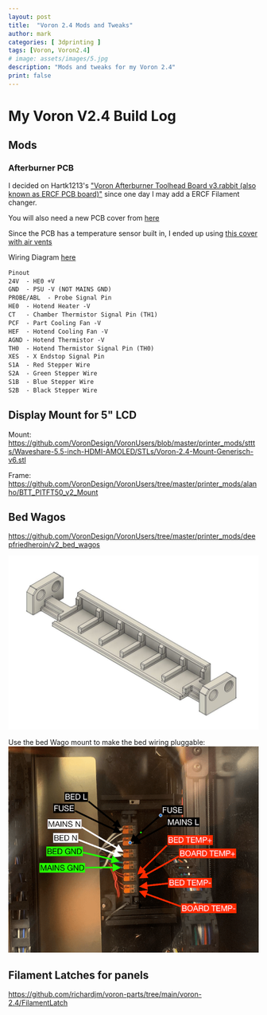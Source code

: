 ```yaml
---
layout: post
title:  "Voron 2.4 Mods and Tweaks"
author: mark
categories: [ 3dprinting ]
tags: [Voron, Voron2.4]
# image: assets/images/5.jpg
description: "Mods and tweaks for my Voron 2.4"
print: false
---
```


# My Voron V2.4 Build Log

## Mods

### Afterburner PCB

I decided on Hartk1213's ["Voron Afterburner Toolhead Board v3.rabbit (also known as ERCF PCB board)"](https://github.com/VoronDesign/Voron-Hardware/tree/master/Afterburner_Toolhead_PCB) since one day I may add a ERCF Filament changer.

You will also need a new PCB cover from [here](https://github.com/VoronDesign/Voron-Hardware/tree/master/Afterburner_Toolhead_PCB/STLs/Clockwork/Covers)

Since the PCB has a temperature sensor built in, I ended up using [this cover with air vents](https://github.com/craxoor/VoronMods/blob/master/PCB%20Cover/STL/Afterburner-PCBCover-AirVents.stl)

Wiring Diagram [here](https://github.com/VoronDesign/Voron-Hardware/blob/master/Afterburner_Toolhead_PCB/Images/Rev3.2/wiringDiagram.png)

```txt
Pinout 
24V  - HE0 +V 
GND  - PSU -V (NOT MAINS GND)
PROBE/ABL  - Probe Signal Pin
HE0  - Hotend Heater -V
CT   - Chamber Thermistor Signal Pin (TH1)
PCF  - Part Cooling Fan -V
HEF  - Hotend Cooling Fan -V
AGND - Hotend Thermistor -V
TH0  - Hotend Thermistor Signal Pin (TH0)
XES  - X Endstop Signal Pin 
S1A  - Red Stepper Wire
S2A  - Green Stepper Wire
S1B  - Blue Stepper Wire
S2B  - Black Stepper Wire 
```

## Display Mount for 5" LCD

Mount:  
<https://github.com/VoronDesign/VoronUsers/blob/master/printer_mods/sttts/Waveshare-5.5-inch-HDMI-AMOLED/STLs/Voron-2.4-Mount-Generisch-v6.stl>

Frame:  
<https://github.com/VoronDesign/VoronUsers/tree/master/printer_mods/alanho/BTT_PITFT50_v2_Mount>

## Bed Wagos

https://github.com/VoronDesign/VoronUsers/tree/master/printer_mods/deepfriedheroin/v2_bed_wagos

![Bed Wagos](https://github.com/VoronDesign/VoronUsers/blob/master/printer_mods/deepfriedheroin/v2_bed_wagos/images/cad_image.jpg)

Use the bed Wago mount to make the bed wiring pluggable:
![Bed wiring](https://github.com/VoronDesign/VoronUsers/blob/ef37f8709a9fe568c8f1ffa073bdab2cae82b404/printer_mods/deepfriedheroin/v2_bed_wagos/images/confusing_wiring_diagram.png)


## Filament Latches for panels

https://github.com/richardjm/voron-parts/tree/main/voron-2.4/FilamentLatch